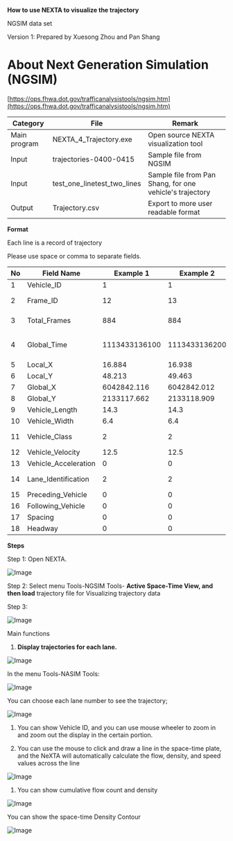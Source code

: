 **How to use NEXTA to visualize the trajectory**

NGSIM data set

Version 1: Prepared by Xuesong Zhou and Pan Shang

# About **Next Generation Simulation (NGSIM)**

[https://ops.fhwa.dot.gov/trafficanalysistools/ngsim.htm](https://ops.fhwa.dot.gov/trafficanalysistools/ngsim.htm)



| Category | File | Remark |
| --- | --- | --- |
| Main program | NEXTA\_4\_Trajectory.exe | Open source NEXTA visualization tool |
| Input | trajectories-0400-0415 | Sample file from NGSIM  |
| Input | test\_one\_linetest\_two\_lines | Sample file from Pan Shang, for one vehicle&#39;s trajectory |
| Output | Trajectory.csv | Export to more user readable format |



**Format**

Each line is a record of trajectory

Please use space or comma to separate fields.

| No | Field Name | Example 1 | Example 2 | Unit | remark |
| --- | --- | --- | --- | --- | --- |
| 1 | Vehicle\_ID | 1 | 1 |   |   |
| 2 | Frame\_ID | 12 | 13 | 0.1 seconds |
| 3 | Total\_Frames | 884 | 884 | 0.1 seconds |
| 4 | Global\_Time | 1113433136100 | 1113433136200 | text | you can put any value |
| 5 | Local\_X | 16.884 | 16.938 |   | not used |
| 6 | Local\_Y | 48.213 | 49.463 | feet |   |
| 7 | Global\_X | 6042842.116 | 6042842.012 |   | not used |
| 8 | Global\_Y | 2133117.662 | 2133118.909 |   | not used |
| 9 | Vehicle\_Length | 14.3 | 14.3 | feet |   |
| 10 | Vehicle\_Width | 6.4 | 6.4 | feet |   |
| 11 | Vehicle\_Class | 2 | 2 |   | pax or truck |
| 12 | Vehicle\_Velocity | 12.5 | 12.5 |   |   |
| 13 | Vehicle\_Acceleration | 0 | 0 |   |   |
| 14 | Lane\_Identification | 2 | 2 |   | very important |
| 15 | Preceding\_Vehicle | 0 | 0 |   |   |
| 16 | Following\_Vehicle | 0 | 0 |   |   |
| 17 | Spacing | 0 | 0 |   |   |
| 18 | Headway | 0 | 0 |   |   |





**Steps**

Step 1: Open NEXTA.

![Image](https://github.com/xzhou99/NeXTA_4_Trajectory_Visualization/blob/master/1.PNG)

Step 2: Select menu Tools-NGSIM Tools- **Active Space-Time View, and then load** trajectory file for Visualizing trajectory data


Step 3:

![Image](https://github.com/xzhou99/NeXTA_4_Trajectory_Visualization/blob/master/3.PNG)



Main functions

1. **Display trajectories for each lane.**

![Image](https://github.com/xzhou99/NeXTA_4_Trajectory_Visualization/blob/master/4.PNG)

In the menu Tools-NASIM Tools:

![Image](https://github.com/xzhou99/NeXTA_4_Trajectory_Visualization/blob/master/4.PNG)

You can choose each lane number to see the trajectory;

![Image](https://github.com/xzhou99/NeXTA_4_Trajectory_Visualization/blob/master/5.PNG)



1. You can show Vehicle ID, and you can use mouse wheeler to zoom in and zoom out the display in the certain portion.

1. You can use the mouse to click and draw a line in the space-time plate, and the NeXTA will automatically calculate the flow, density, and speed values across the line

![Image](https://github.com/xzhou99/NeXTA_4_Trajectory_Visualization/blob/master/6.PNG)

1. You can show cumulative flow count and density

![Image](https://github.com/xzhou99/NeXTA_4_Trajectory_Visualization/blob/master/7.PNG)

You can show the space-time Density Contour

![Image](https://github.com/xzhou99/NeXTA_4_Trajectory_Visualization/blob/master/8.PNG)
